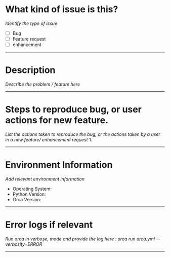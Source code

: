 # What kind of issue is this?
*Identify the type of issue*
- [ ] Bug
- [ ] Feature request
- [ ] enhancement
---------
# Description
*Describe the problem / feature here*







---------
# Steps to reproduce bug, or user actions for new feature.
*List the actions taken to reproduce the bug, or the actions taken by a user in a new feature/ enhancement request*
1.





--------
# Environment Information
*Add relevant environment information*

* Operating System:
* Python Version: 
* Orca Version: 
---------
# Error logs if relevant
*Run orca in verbose, mode and provide the log here : orca run orca.yml --verbosity=ERROR*





-------
